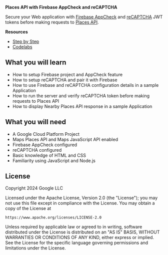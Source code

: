 **Places API with Firebase AppCheck and reCAPTCHA**

Secure your Web application with [Firebase AppCheck](https://firebase.google.com/docs/app-check) and [reCAPTCHA](https://www.google.com/recaptcha/about/) JWT tokens before making requests to [Places API](https://developers.google.com/maps/documentation/places/web-service/op-overview). 

**Resources**
- [Step by Step](https://codelabs.google.com/devsite/codelabs/maps-platform/places-firebase-appcheck)
- [Codelabs](https://codelabs.developers.google.com/?product=googlemapsplatform)

## What you will learn
- How to setup Firebase project and AppCheck feature
- How to setup reCAPTCHA and pair it with Firebase
- How to use Firebase and reCAPTCHA configuration details in a sample Application
- How to run the server and verify reCAPTCHA token before making requests to Places API 
- How to display Nearby Places API response in a sample Application 

## What you will need
- A Google Cloud Platform Project
- Maps Places API and Maps JavaScript API enabled
- Firebase AppCheck configured
- reCAPTCHA configured
- Basic knowledge of HTML and CSS
- Familiarity using JavaScript and Node.js

## License
Copyright 2024 Google LLC

Licensed under the Apache License, Version 2.0 (the "License");
you may not use this file except in compliance with the License.
You may obtain a copy of the License at

    https://www.apache.org/licenses/LICENSE-2.0

Unless required by applicable law or agreed to in writing, software
distributed under the License is distributed on an "AS IS" BASIS,
WITHOUT WARRANTIES OR CONDITIONS OF ANY KIND, either express or implied.
See the License for the specific language governing permissions and
limitations under the License.